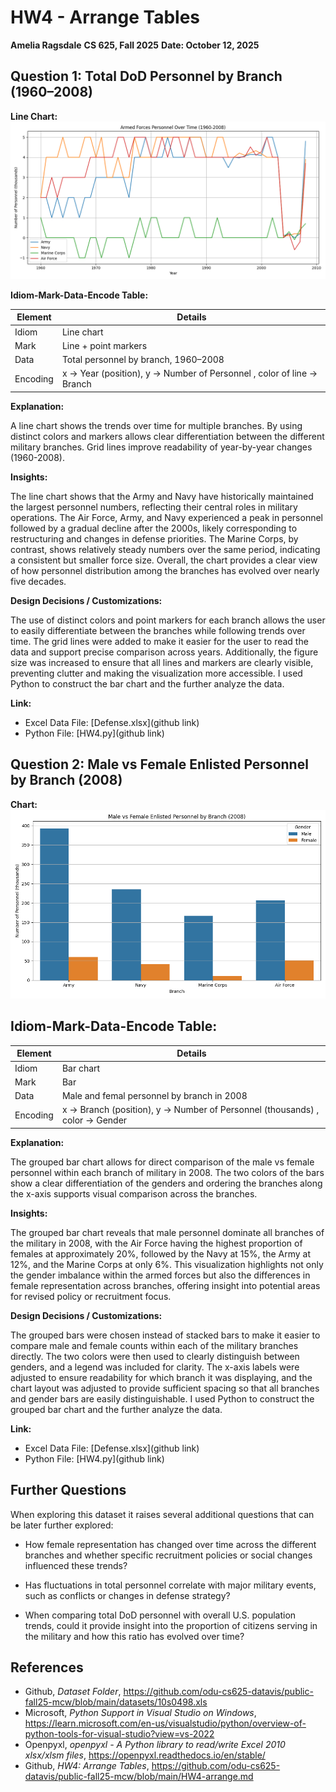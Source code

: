 # HW4 - Arrange Tables
**Amelia Ragsdale**
**CS 625, Fall 2025**
**Date: October 12, 2025**

## Question 1: Total DoD Personnel by Branch (1960–2008)

**Line Chart:**
![HW4_LineChart](HW4_LineChart.png)

**Idiom-Mark-Data-Encode Table:**

| Element |	Details |
|---------|---------|
| Idiom	  | Line chart |
| Mark    |	Line + point markers |
| Data	  | Total personnel by branch, 1960–2008 |
| Encoding|	x → Year (position), y → Number of Personnel , color of line → Branch |

**Explanation:**

A line chart shows the trends over time for multiple branches. By using distinct colors and markers allows clear differentiation between the different military branches. Grid lines improve readability of year-by-year changes (1960-2008).

**Insights:**

The line chart shows that the Army and Navy have historically maintained the largest personnel numbers, reflecting their central roles in military operations. The Air Force, Army, and Navy experienced a peak in personnel followed by a gradual decline after the 2000s, likely corresponding to restructuring and changes in defense priorities. The Marine Corps, by contrast, shows relatively steady numbers over the same period, indicating a consistent but smaller force size. Overall, the chart provides a clear view of how personnel distribution among the branches has evolved over nearly five decades.

**Design Decisions / Customizations:**

The use of distinct colors and point markers for each branch allows the user to easily differentiate between the branches while following trends over time. The grid lines were added to make it easier for the user to read the data and support precise comparison across years. Additionally, the figure size was increased to ensure that all lines and markers are clearly visible, preventing clutter and making the visualization more accessible. I used Python to construct the bar chart and the further analyze the data.

**Link:**

- Excel Data File: [Defense.xlsx](github link)
- Python File: [HW4.py](github link)
  
## Question 2: Male vs Female Enlisted Personnel by Branch (2008)

**Chart:**
![HW4_BarChart](HW4_BarChart.png)

## Idiom-Mark-Data-Encode Table:

| Element |	Details |
|---------|---------|
| Idiom	  | Bar chart |
| Mark    |	Bar |
| Data	  | Male and femal personnel by branch in 2008 |
| Encoding|	x → Branch (position), y → Number of Personnel (thousands) , color → Gender |

**Explanation:**

The grouped bar chart allows for direct comparison of the male vs female personnel within each branch of military in 2008. The two colors of the bars show a clear differentiation of the genders and ordering the branches along the x-axis supports visual comparison across the branches.

**Insights:**

The grouped bar chart reveals that male personnel dominate all branches of the military in 2008, with the Air Force having the highest proportion of females at approximately 20%, followed by the Navy at 15%, the Army at 12%, and the Marine Corps at only 6%. This visualization highlights not only the gender imbalance within the armed forces but also the differences in female representation across branches, offering insight into potential areas for revised policy or recruitment focus.

**Design Decisions / Customizations:**

The grouped bars were chosen instead of stacked bars to make it easier to compare male and female counts within each of the military branches directly. The two colors were then used to clearly distinguish between genders, and a legend was included for clarity. The x-axis labels were adjusted to ensure readability for which branch it was displaying, and the chart layout was adjusted to provide sufficient spacing so that all branches and gender bars are easily distinguishable. I used Python to construct the grouped bar chart and the further analyze the data.

**Link:**

- Excel Data File: [Defense.xlsx](github link)
- Python File: [HW4.py](github link)

## Further Questions

When exploring this dataset it raises several additional questions that can be later further explored: 

- How female representation has changed over time across the different branches and whether specific recruitment policies or social changes influenced these trends?
  
- Has fluctuations in total personnel correlate with major military events, such as conflicts or changes in defense strategy?
  
-  When comparing total DoD personnel with overall U.S. population trends, could it provide insight into the proportion of citizens serving in the military and how this ratio has evolved over time?
  
## References

- Github, *Dataset Folder*, <https://github.com/odu-cs625-datavis/public-fall25-mcw/blob/main/datasets/10s0498.xls>
- Microsoft, *Python Support in Visual Studio on Windows*, <https://learn.microsoft.com/en-us/visualstudio/python/overview-of-python-tools-for-visual-studio?view=vs-2022>
- Openpyxl, *openpyxl - A Python library to read/write Excel 2010 xlsx/xlsm files*, <https://openpyxl.readthedocs.io/en/stable/>
- Github, *HW4: Arrange Tables*, <https://github.com/odu-cs625-datavis/public-fall25-mcw/blob/main/HW4-arrange.md>

